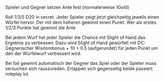 
Spieler und Gegner setzen Ante fest (normalerweise 1Gold)

Roll 1/3/5 D20 in secret.
Jeder Spieler zeigt jetzt gleichzeitig jeweils einen Würfel hervor. Der mit dem höheren gewinnt einen Punkt. Wer als erstes 1/2/3 Punkte hat gewinnt die Ante

Bei jedem Wurf hat jeder Spieler die Chance mit Slight of Hand das Ergebnis zu verbessen. Dazu wird Slight of Hand gewürfelt mit DC: Gegnerischer Wisdombonus + 10 + 0.5 (aufgerundet) für jeden Punkt um den der Würfelwurf verbessert wird.

Bei fail gewinnt automatisch der Gegner das Spiel oder der Spieler muss versuchen sich rauszureden.
Ertappen sich gegenseitig beide passiert roleplay lol.